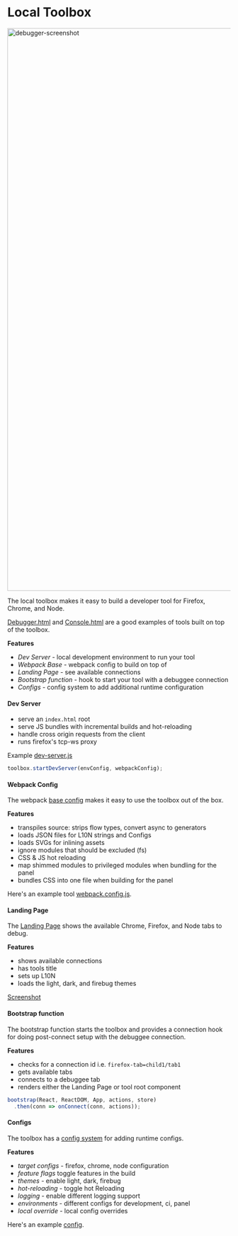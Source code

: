 # Local Toolbox

<img width="1271" alt="debugger-screenshot" src="https://cloud.githubusercontent.com/assets/2134/19079518/bdb69580-8a08-11e6-909c-bc74e49bc395.png">

The local toolbox makes it easy to build a developer tool for Firefox, Chrome, and Node.

[Debugger.html](../../README.md) and [Console.html](https://github.com/jasonlaster/console.html) are a good examples of tools built on top of the toolbox.


**Features**
* *Dev Server* - local development environment to run your tool
* *Webpack Base* - webpack config to build on top of  
* *Landing Page* - see available connections
* *Bootstrap function* - hook to start your tool with a debuggee connection
* *Configs* - config system to add additional runtime configuration

#### Dev Server

* serve an `index.html` root
* serve JS bundles with incremental builds and hot-reloading
* handle cross origin requests from the client
* runs firefox's tcp-ws proxy

Example [dev-server.js](https://github.com/jasonLaster/console.html/blob/master/bin/dev-server.js)

```js
toolbox.startDevServer(envConfig, webpackConfig);
```

#### Webpack Config

The webpack [base config](./webpack.config.js) makes it easy to use the toolbox out of the box.

**Features**

* transpiles source: strips flow types, convert async to generators
* loads JSON files for L10N strings and Configs
* loads SVGs for inlining assets
* ignore modules that should be excluded (fs)
* CSS & JS hot reloading
* map shimmed modules to privileged modules when bundling for the panel
* bundles CSS into one file when building for the panel

Here's an example tool    [webpack.config.js](https://github.com/jasonLaster/console.html/blob/master/webpack.config.js).


#### Landing Page

The [Landing Page](./src/index.js)  shows the available Chrome, Firefox, and Node tabs to debug.

**Features**
* shows available connections
* has tools title
* sets up L10N
* loads the light, dark, and firebug themes

[Screenshot ](https://cloud.githubusercontent.com/assets/254562/20671763/a749acfa-b54c-11e6-9a4a-6b0fc4f45589.png)

#### Bootstrap function

The bootstrap function starts the toolbox and provides a connection hook for doing post-connect setup with the debuggee connection.

**Features**
* checks for a connection id i.e. `firefox-tab=child1/tab1`
* gets available tabs
* connects to a debuggee tab
* renders either the Landing Page or tool root component

```js
bootstrap(React, ReactDOM, App, actions, store)
  .then(conn => onConnect(conn, actions));
```


#### Configs

The toolbox has a [config system](../devtools-config/README.md) for adding runtime configs.

**Features**
* *target configs* - firefox, chrome, node configuration
* *feature flags* toggle features in the build
* *themes* - enable light, dark, firebug
* *hot-reloading* - toggle hot Reloading
* *logging* - enable different logging support
* *environments* - different configs for development, ci, panel
* *local override* - local config overrides

Here's an example [config](https://github.com/jasonLaster/console.html/blob/master/configs/development.json).
